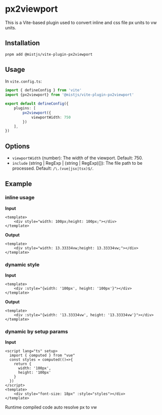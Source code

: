 # px2viewport

This is a Vite-based plugin used to convert inline and css file px units to vw units.

## Installation

```bash
pnpm add @mistjs/vite-plugin-px2viewport
```

## Usage

In `vite.config.ts`:

```ts
import { defineConfig } from 'vite'
import {px2viewport} from '@mistjs/vite-plugin-px2viewport'

export default defineConfig({
    plugins: [
        px2viewport({
            viewportWidth: 750
        })
    ],
})
```


## Options

- `viewportWidth` (number): The width of the viewport. Default: 750.
- `include` (string | RegExp | (string | RegExp)[]): The file path to be processed. Default: `/\.(vue|jsx|tsx)$/`.


## Example

### inline usage

**Input**

```vue
<template>
    <div style="width: 100px;height: 100px;"></div>
</template>
```

**Output**

```vue
<template>
    <div style="width: 13.33334vw;height: 13.33334vw;"></div>
</template>
```

### dynamic style

**Input**

```vue
<template>
    <div :style="{width: '100px', height: '100px'}"></div>
</template>
```

**Output**

```vue
<template>
    <div :style="{width: '13.33334vw', height: '13.33334vw'}"></div>
</template>
```


### dynamic by setup params

**Input**

```vue
<script lang="ts" setup>
  import { computed } from "vue"
  const styles = computed(()=>{
    return {
      width: '100px',
      height: '100px'
    }
  })
</script>
<template>
    <div style="font-size: 18px" :style="styles"></div>
</template>
```

Runtime compiled code auto resolve px to vw
